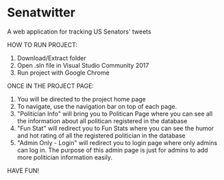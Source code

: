 # Senatwitter
A web application for tracking US Senators' tweets

HOW TO RUN PROJECT:
1. Download/Extract folder
2. Open .sln file in Visual Studio Community 2017
3. Run project with Google Chrome

ONCE IN THE PROJECT PAGE:
1. You will be directed to the project home page
2. To navigate, use the navigation bar on top of each page. 
3. "Politician Info" will bring you to Politican Page where you can see all the information about all politican registered in the database
4. "Fun Stat" will redirect you to Fun Stats where you can see the humor and hot rating of all the registered politician in the database
5. "Admin Only - Login" will redirect you to login page where only admins can log in. The purpose of this admin page is just for admins to add more politician information easily.

HAVE FUN!